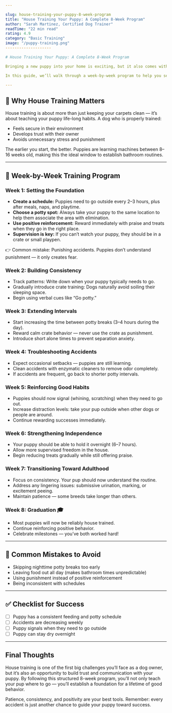 ```yaml
---

slug: house-training-your-puppy-8-week-program
title: "House Training Your Puppy: A Complete 8-Week Program"
author: "Sarah Martinez, Certified Dog Trainer"
readTime: "22 min read"
rating: 4.9
category: "Basic Training"
image: "/puppy-training.png"
--------------------

# House Training Your Puppy: A Complete 8-Week Program

Bringing a new puppy into your home is exciting, but it also comes with a set of challenges — one of the biggest being house training. Teaching your puppy where and when to go to the bathroom is essential for a happy household, and with the right approach, it can be accomplished in just eight weeks.

In this guide, we’ll walk through a week-by-week program to help you set realistic expectations, avoid common mistakes, and create a consistent routine that works for both you and your pup.

---
```


## 🐶 Why House Training Matters

House training is about more than just keeping your carpets clean — it’s about teaching your puppy life-long habits. A dog who is properly trained:

* Feels secure in their environment
* Develops trust with their owner
* Avoids unnecessary stress and punishment

The earlier you start, the better. Puppies are learning machines between 8–16 weeks old, making this the ideal window to establish bathroom routines.

---

## 📅 Week-by-Week Training Program

### Week 1: Setting the Foundation

* **Create a schedule:** Puppies need to go outside every 2–3 hours, plus after meals, naps, and playtime.
* **Choose a potty spot:** Always take your puppy to the same location to help them associate the area with elimination.
* **Use positive reinforcement:** Reward immediately with praise and treats when they go in the right place.
* **Supervision is key:** If you can’t watch your puppy, they should be in a crate or small playpen.

👉 Common mistake: Punishing accidents. Puppies don’t understand punishment — it only creates fear.

### Week 2: Building Consistency

* Track patterns: Write down when your puppy typically needs to go.
* Gradually introduce crate training: Dogs naturally avoid soiling their sleeping space.
* Begin using verbal cues like “Go potty.”

### Week 3: Extending Intervals

* Start increasing the time between potty breaks (3–4 hours during the day).
* Reward calm crate behavior — never use the crate as punishment.
* Introduce short alone times to prevent separation anxiety.

### Week 4: Troubleshooting Accidents

* Expect occasional setbacks — puppies are still learning.
* Clean accidents with enzymatic cleaners to remove odor completely.
* If accidents are frequent, go back to shorter potty intervals.

### Week 5: Reinforcing Good Habits

* Puppies should now signal (whining, scratching) when they need to go out.
* Increase distraction levels: take your pup outside when other dogs or people are around.
* Continue rewarding successes immediately.

### Week 6: Strengthening Independence

* Your puppy should be able to hold it overnight (6–7 hours).
* Allow more supervised freedom in the house.
* Begin reducing treats gradually while still offering praise.

### Week 7: Transitioning Toward Adulthood

* Focus on consistency. Your pup should now understand the routine.
* Address any lingering issues: submissive urination, marking, or excitement peeing.
* Maintain patience — some breeds take longer than others.

### Week 8: Graduation 🎓

* Most puppies will now be reliably house trained.
* Continue reinforcing positive behavior.
* Celebrate milestones — you’ve both worked hard!

---

## 🚫 Common Mistakes to Avoid

* Skipping nighttime potty breaks too early
* Leaving food out all day (makes bathroom times unpredictable)
* Using punishment instead of positive reinforcement
* Being inconsistent with schedules

---

## ✅ Checklist for Success

* [ ] Puppy has a consistent feeding and potty schedule
* [ ] Accidents are decreasing weekly
* [ ] Puppy signals when they need to go outside
* [ ] Puppy can stay dry overnight

---

## Final Thoughts

House training is one of the first big challenges you’ll face as a dog owner, but it’s also an opportunity to build trust and communication with your puppy. By following this structured 8-week program, you’ll not only teach your pup where to go — you’ll establish a foundation for a lifetime of good behavior.

Patience, consistency, and positivity are your best tools. Remember: every accident is just another chance to guide your puppy toward success.
